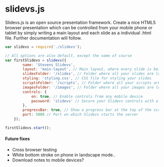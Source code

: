 # slidevs.js

Slidevs.js is an open source presentation framework. Create a nice HTML5 browser presentation which can be controlled from your mobile phone or tablet by simply writing a main layout and each slide as a individual .html file. Further documentation will follow.

```javascript
var slidevs = require('./slidevs');

// All options are also default, except the name of course
var firstSlidevs = slidevs({
        name: 'Stevens Slidevs',
        layout: 'main-layout', // Main layout, where every slide is being concatenated in
        slidesFolder: '/slides', // Folder where all your slides are located
        styling: 'styling.css', // CSS file for styling your slides
        scriptsFolder: '/scripts', // Folder where all your scripts are located
        imagesFolder: '/images', // Folder where all your images are located
        controls: {
            on: true, // Enable controls from any mobile device
            password: 'slidevs' // Secure your Slidevs controls with a password
        },
        progressBar: true, // Show a progress bar at the top of the screen
        port: 5000 // Port on which Slidevs starts the server
    });

firstSlidevs.start();
```

#### Future fixes
- Cross browser testing
- White bottom stroke on phone in landscape mode..
- Download notes to mobile devices?